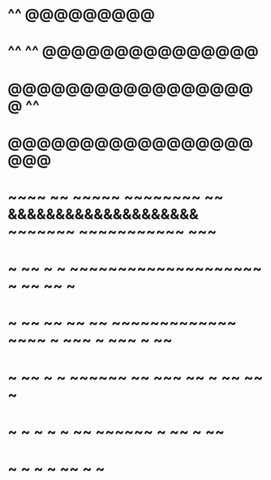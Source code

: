 #            ^^                   @@@@@@@@@
#       ^^       ^^            @@@@@@@@@@@@@@@
#                            @@@@@@@@@@@@@@@@@@              ^^
#                           @@@@@@@@@@@@@@@@@@@@
# ~~~~ ~~ ~~~~~ ~~~~~~~~ ~~ &&&&&&&&&&&&&&&&&&&& ~~~~~~~ ~~~~~~~~~~~ ~~~
# ~         ~~   ~  ~       ~~~~~~~~~~~~~~~~~~~~ ~       ~~     ~~ ~
#   ~      ~~      ~~ ~~ ~~  ~~~~~~~~~~~~~ ~~~~  ~     ~~~    ~ ~~~  ~ ~~
#   ~  ~~     ~         ~      ~~~~~~  ~~ ~~~       ~~ ~ ~~  ~~ ~
# ~  ~       ~ ~      ~           ~~ ~~~~~~  ~      ~~  ~             ~~
#       ~             ~        ~      ~      ~~   ~             ~
